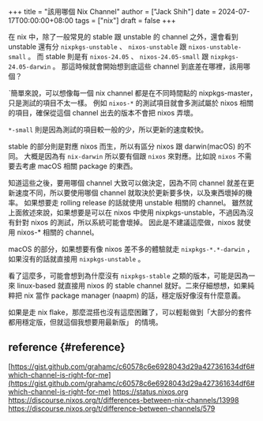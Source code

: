 +++
title = "該用哪個 Nix Channel"
author = ["Jack Shih"]
date = 2024-07-17T00:00:00+08:00
tags = ["nix"]
draft = false
+++

在 nix 中，除了一般常見的 stable 跟 unstable 的 channel 之外，還會看到 unstable 還有分 `nixpkgs-unstable` 、 `nixos-unstable` 跟 `nixos-unstable-small` 。
而 stable 則是有 `nixos-24.05` 、 `nixos-24.05-small` 跟 `nixpkgs-24.05-darwin` 。
那這時候就會開始想到底這些 channel 到底差在哪裡，該用哪個？

ˋ簡單來說，可以想像每一個 nix channel 都是在不同時間點的 nixpkgs-master，只是測試的項目不太一樣。
例如 `nixos-*` 的測試項目就會多測試屬於 nixos 相關的項目，確保從這個 channel 出去的版本不會把 nixos 弄壞。

`*-small` 則是因為測試的項目較一般的少，所以更新的速度較快。

stable 的部分則是對應 nixos 而生，所以有區分 nixos 跟 darwin(macOS) 的不同。
大概是因為有 `nix-darwin` 所以要有個跟 `nixos` 來對應。比如說 `nixos` 不需要去考慮 macOS 相關 package 的東西。

知道這些之後，要用哪個 channel 大致可以做決定，因為不同 channel 就差在更新速度不同，所以要使用哪個 channel 就取決於更新要多快，以及東西壞掉的機率。
如果想要走 rolling release 的話就使用 unstable 相關的 channel。
雖然就上面敘述來說，如果想要是可以在 nixos 中使用 nixpkgs-unstable，不過因為沒有針對 nixos 的測試，所以系統可能會壞掉。
因此是不建議這麼做，nixos 就使用 nixos-\* 相關的 channel。

macOS 的部分，如果想要有像 nixos 差不多的體驗就走 `nixpkgs-*.*-darwin` ，如果沒有的話就直接用 `nixpkgs-unstable` 。

看了這麼多，可能會想到為什麼沒有 `nixpkgs-stable` 之類的版本，可能是因為一來 linux-based 就直接用 nixos 的 stable channel 就好。二來仔細想想，如果純粹把 nix 當作 package manager (naapm) 的話，穩定版好像沒有什麼意義。

如果是走 nix flake，那麼混搭也沒有這麼困難了，可以輕鬆做到「大部分的套件都用穩定版，但就這個我想要用最新版」 的情境。


## reference {#reference}

[https://gist.github.com/grahamc/c60578c6e6928043d29a427361634df6#which-channel-is-right-for-me](https://gist.github.com/grahamc/c60578c6e6928043d29a427361634df6#which-channel-is-right-for-me)
<https://status.nixos.org>
<https://discourse.nixos.org/t/differences-between-nix-channels/13998>
<https://discourse.nixos.org/t/difference-between-channels/579>
